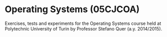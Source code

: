 # Operating Systems (05CJCOA)

Exercises, tests and experiments for the Operating Systems course held at Polytechnic University of Turin by Professor Stefano Quer (a.y. 2014/2015).
